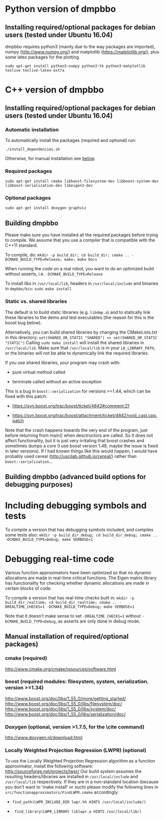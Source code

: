 # Python version of dmpbbo

## Installing required/optional packages for debian users (tested under Ubuntu 16.04) 

dmpbbo requires python3 (mainly due to the way packages are imported), numpy (http://www.numpy.org/) and matplotlib (https://matplotlib.org/), plus some latex packages for the plotting.

`sudo apt-get install python3-numpy python3-tk python3-matplotlib texlive texlive-latex-extra`

# C++ version of dmpbbo

## Installing required/optional packages for debian users (tested under Ubuntu 16.04) 

### Automatic installation

To automatically install the packages (required and optional) run:

`./install_dependencies.sh`

Otherwise, for manual installation see [below](#manual_installation).

### Required packages

`sudo apt-get install cmake libboost-filesystem-dev libboost-system-dev libboost-serialization-dev libeigen3-dev `

### Optional packages

`sudo apt-get install doxygen graphviz`

## Building dmpbbo 

Please make sure you have installed all the required packages before trying to compile. 
We assume that you use a compiler that is compatible with the C++11 standard.

To compile, do:
 `mkdir -p build_dir; cd build_dir; cmake .. -DCMAKE_BUILD_TYPE=Release; make; make Docs`

When running the code on a real robot, you want to do an optimized build without asserts, i.e. `-DCMAKE_BUILD_TYPE=Release`

To install libs in `/usr/local/lib`, headers in `/usr/local/include` and binaries in `dmpbbo/bin`:
 `sudo make install`

### Static vs. shared libraries

The default is to build static libraries (e.g. `libdmp.a`) and to statically link these libraries to the demo and test executables (the reason for this is the boost bug below).

Alternatively, you can build shared libraries by changing the CMakeLists.txt in this directory:
 `set(SHARED_OR_STATIC "SHARED") => set(SHARED_OR_STATIC "STATIC")`
Calling `sudo make install` will install the shared libraries  in `/usr/local/lib`. Make sure that `/usr/local/lib` is in your `LD_LIBRARY_PATH`, or  the binaries will not be able to dynamically link the required libraries.

If you use shared libraries, your program may crash with:

  +  pure virtual method called
  
  + terminate called without an active exception
  
This is a bug in `boost::serialization` for versions >=1.44, which can be fixed with this patch:

+ https://svn.boost.org/trac/boost/ticket/4842#comment:21

+ https://svn.boost.org/trac/boost/attachment/ticket/4842/void_cast.cpp.patch

Note that the crash happens towards the very end of the program, just before returning from main() when desctructors are called. So it does not affect functionality, but it is just very irritating that boost crashes and sometimes dumps a core (I use boost version 1.48, maybe the issue is fixed in later versions). If I had known things like this would happen, I would have probably used cereal (http://uscilab.github.io/cereal/) rather than `boost::serialization`... 

## Building dmpbbo (advanced build options for debugging purposes)

# Including debugging symbols and tests

To compile a version that has debugging symbols included, and compiles some tests also:
`mkdir -p build_dir_debug; cd build_dir_debug; cmake .. -DCMAKE_BUILD_TYPE=Debug; make VERBOSE=1`

# Debugging real-time code

Various function approximators have been optimized so that no dynamic allocations are made in real-time critical functions. The Eigen matrix library has functionality for checking whether dynamic allocations are made in certain blocks of code. 

To compile a version that has real-time checks built in:
  `mkdir -p build_dir_realtime; cd build_dir_realtime; cmake .. -DREALTIME_CHECKS=1 -DCMAKE_BUILD_TYPE=Debug; make VERBOSE=1`

Note that it doesn't make sense to set `-DREALTIME_CHECKS=1` without `-DCMAKE_BUILD_TYPE=Debug`, as asserts are only done in debug mode. 
  
<a name="manual_installation"></a>
## Manual installation of required/optional packages)

### cmake (required)
 http://www.cmake.org/cmake/resources/software.html	
  
### boost (required modules: filesystem, system, serialization. version >=1.34) 
  http://www.boost.org/doc/libs/1_55_0/more/getting_started/
  http://www.boost.org/doc/libs/1_55_0/libs/filesystem/doc/
  http://www.boost.org/doc/libs/1_55_0/libs/system/doc/
  http://www.boost.org/doc/libs/1_55_0/libs/serialization/doc/ 
  	
###  Doxygen (optional, version >1.7.5, for the \cite command)
  http://www.doxygen.nl/download.html

### Locally Weighted Projection Regression (LWPR) (optional)
  
To use the Locally Weighted Projection Regression algorithm as a  function approximator, install the following software: http://sourceforge.net/projects/lwpr/
Our build system assumes the resulting headers/libraries are installed in `/usr/local/include` and `/usr/local/lib` respectively. If they are in a  non-standard location (because you don't want to 'make install' or such)  please modify the following lines in `src/functionapproximators/FindLWPR.cmake` accordingly: 

+ `find_path(LWPR_INCLUDE_DIR lwpr.hh HINTS /usr/local/include/)`

+ ` find_library(LWPR_LIBRARY liblwpr.a HINTS /usr/local/lib/)`

